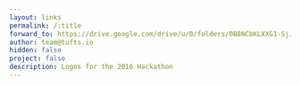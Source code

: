 ```yaml
---
layout: links
permalink: /:title
forward_to: https://drive.google.com/drive/u/0/folders/0B8NCbKLXXG1-SjJTa01xOXZqdTg
author: team@tufts.io
hidden: false
project: false
description: Logos for the 2016 Hackathon
---
```

